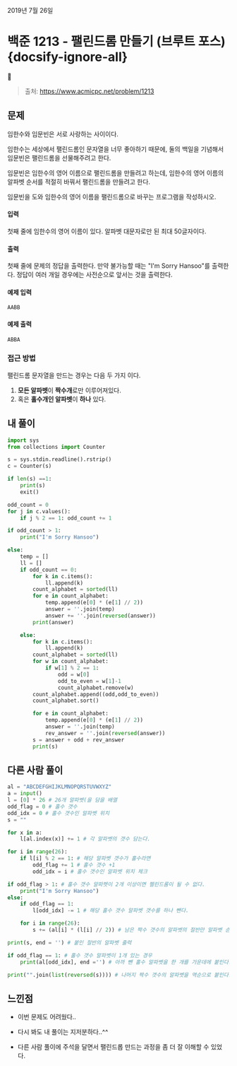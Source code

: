 2019년 7월 26일

# 백준 1213 - 팰린드롬 만들기 (브루트 포스) {docsify-ignore-all}

> 출처: https://www.acmicpc.net/problem/1213

## 문제

임한수와 임문빈은 서로 사랑하는 사이이다.

임한수는 세상에서 팰린드롬인 문자열을 너무 좋아하기 때문에, 둘의 백일을 기념해서 임문빈은 팰린드롬을 선물해주려고 한다.

임문빈은 임한수의 영어 이름으로 팰린드롬을 만들려고 하는데, 임한수의 영어 이름의 알파벳 순서를 적절히 바꿔서 팰린드롬을 만들려고 한다.

임문빈을 도와 임한수의 영어 이름을 팰린드롬으로 바꾸는 프로그램을 작성하시오.

#### 입력

첫째 줄에 임한수의 영어 이름이 있다. 알파벳 대문자로만 된 최대 50글자이다.

#### 출력

첫째 줄에 문제의 정답을 출력한다. 만약 불가능할 때는 "I'm Sorry Hansoo"를 출력한다. 정답이 여러 개일 경우에는 사전순으로 앞서는 것을 출력한다.

#### 예제 입력

```
AABB
```

#### 예제 출력

```
ABBA
```

### 접근 방법

팰린드롬 문자열을 만드는 경우는 다음 두 가지 이다.

1. **모든 알파벳**이 **짝수개**로만 이루어져있다.
2. 혹은 **홀수개인 알파벳**이 **하나** 있다.

## 내 풀이

```python
import sys
from collections import Counter

s = sys.stdin.readline().rstrip()
c = Counter(s)

if len(s) ==1:
    print(s)
    exit()

odd_count = 0
for j in c.values():
    if j % 2 == 1: odd_count += 1

if odd_count > 1:
    print("I'm Sorry Hansoo")

else:
    temp = []
    ll = []
    if odd_count == 0:
        for k in c.items():
            ll.append(k)
        count_alphabet = sorted(ll)
        for e in count_alphabet:
            temp.append(e[0] * (e[1] // 2))
            answer = ''.join(temp)
            answer += ''.join(reversed(answer))
        print(answer)

    else:
        for k in c.items():
            ll.append(k)
        count_alphabet = sorted(ll)
        for w in count_alphabet:
            if w[1] % 2 == 1:
                odd = w[0]
                odd_to_even = w[1]-1
                count_alphabet.remove(w)
        count_alphabet.append((odd,odd_to_even))
        count_alphabet.sort()

        for e in count_alphabet:
            temp.append(e[0] * (e[1] // 2))
            answer = ''.join(temp)
            rev_answer = ''.join(reversed(answer))
        s = answer + odd + rev_answer
        print(s)
```

## 다른 사람 풀이

```python
al = "ABCDEFGHIJKLMNOPQRSTUVWXYZ"
a = input()
l = [0] * 26 # 26개 알파벳(을 담을 배열
odd_flag = 0 # 홀수 갯수
odd_idx = 0 # 홀수 갯수인 알파벳 위치
s = ""

for x in a:
    l[al.index(x)] += 1 # 각 알파벳의 갯수 담는다.

for i in range(26):
    if l[i] % 2 == 1: # 해당 알파벳 갯수가 홀수라면
        odd_flag += 1 # 홀수 갯수 +1
        odd_idx = i # 홀수 갯수인 알파벳 위치 체크

if odd_flag > 1: # 홀수 갯수 알파펫이 2개 이상이면 펠린드롬이 될 수 없다.
    print("I'm Sorry Hansoo")
else:
    if odd_flag == 1:
        l[odd_idx] -= 1 # 해당 홀수 갯수 알파벳 갯수를 하나 뺀다.

    for i in range(26):
        s += (al[i] * (l[i] // 2)) # 남은 짝수 갯수의 알파벳의 절반만 알파벳 순으로 붙인다.

print(s, end = '') # 붙인 절반의 알파벳 출력

if odd_flag == 1: # 홀수 갯수 알파벳이 1개 있는 경우
    print(al[odd_idx], end ='') # 아까 뺀 홀수 알파벳을 한 개를 가운데에 붙인다.

print("".join(list(reversed(s)))) # 나머지 짝수 갯수의 알파벳을 역순으로 붙인다.
```

## 느낀점

- 이번 문제도 어려웠다..

- 다시 봐도 내 풀이는 지저분하다..^^

- 다른 사람 풀이에 주석을 달면서 팰린드롭 만드는 과정을 좀 더 잘 이해할 수 있었다.

